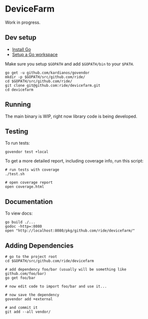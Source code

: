 # DeviceFarm

Work in progress.

## Dev setup

 * [Install Go](https://golang.org/doc/install)
 * [Setup a Go workspace](https://golang.org/doc/code.html)

Make sure you setup `$GOPATH` and add `$GOPATH/bin` to your `$PATH`.

```
go get -u github.com/kardianos/govendor
mkdir -p $GOPATH/src/github.com/ride/
cd $GOPATH/src/github.com/ride/
git clone git@github.com:ride/devicefarm.git
cd devicefarm
```

## Running

The main binary is WIP, right now library code is being developed.

## Testing

To run tests:

```
govendor test +local
```

To get a more detailed report, including coverage info, run this script:

```
# run tests with coverage
./test.sh

# open coverage report
open coverage.html
```

## Documentation

To view docs:

```
go build ./...
godoc -http=:8080
open "http://localhost:8080/pkg/github.com/ride/devicefarm/"
```

## Adding Dependencies

```
# go to the project root
cd $GOPATH/src/github.com/ride/devicefarm

# add dependency foo/bar (usually will be something like github.com/foo/bar)
go get foo/bar

# now edit code to import foo/bar and use it...

# now save the dependency
govendor add +external

# and commit it
git add --all vendor/
```
